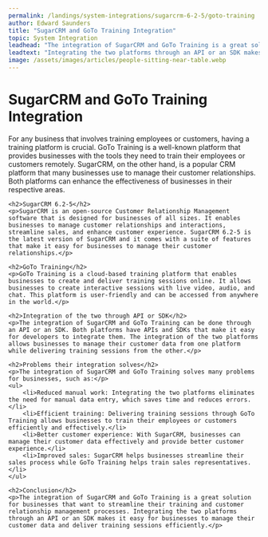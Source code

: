 ```yaml
---
permalink: /landings/system-integrations/sugarcrm-6-2-5/goto-training
author: Edward Saunders
title: "SugarCRM and GoTo Training Integration"
topic: System Integration
leadhead: "The integration of SugarCRM and GoTo Training is a great solution for businesses that want to streamline their training and customer relationship management processes"
leadtext: "Integrating the two platforms through an API or an SDK makes it easy for businesses to manage their customer data and deliver training sessions efficiently."
image: /assets/images/articles/people-sitting-near-table.webp
---
```

<div class="arttext">	<h1>SugarCRM and GoTo Training Integration</h1>
	<p>For any business that involves training employees or customers, having a training platform is crucial. GoTo Training is a well-known platform that provides businesses with the tools they need to train their employees or customers remotely. SugarCRM, on the other hand, is a popular CRM platform that many businesses use to manage their customer relationships. Both platforms can enhance the effectiveness of businesses in their respective areas.</p>

	<h2>SugarCRM 6.2-5</h2>
	<p>SugarCRM is an open-source Customer Relationship Management software that is designed for businesses of all sizes. It enables businesses to manage customer relationships and interactions, streamline sales, and enhance customer experience. SugarCRM 6.2-5 is the latest version of SugarCRM and it comes with a suite of features that make it easy for businesses to manage their customer relationships.</p>

	<h2>GoTo Training</h2>
	<p>GoTo Training is a cloud-based training platform that enables businesses to create and deliver training sessions online. It allows businesses to create interactive sessions with live video, audio, and chat. This platform is user-friendly and can be accessed from anywhere in the world.</p>

	<h2>Integration of the two through API or SDK</h2>
	<p>The integration of SugarCRM and GoTo Training can be done through an API or an SDK. Both platforms have APIs and SDKs that make it easy for developers to integrate them. The integration of the two platforms allows businesses to manage their customer data from one platform while delivering training sessions from the other.</p>

	<h2>Problems their integration solves</h2>
	<p>The integration of SugarCRM and GoTo Training solves many problems for businesses, such as:</p>
	<ul>
		<li>Reduced manual work: Integrating the two platforms eliminates the need for manual data entry, which saves time and reduces errors.</li>
		<li>Efficient training: Delivering training sessions through GoTo Training allows businesses to train their employees or customers efficiently and effectively.</li>
		<li>Better customer experience: With SugarCRM, businesses can manage their customer data effectively and provide better customer experience.</li>
		<li>Improved sales: SugarCRM helps businesses streamline their sales process while GoTo Training helps train sales representatives.</li>
	</ul>

	<h2>Conclusion</h2>
	<p>The integration of SugarCRM and GoTo Training is a great solution for businesses that want to streamline their training and customer relationship management processes. Integrating the two platforms through an API or an SDK makes it easy for businesses to manage their customer data and deliver training sessions efficiently.</p>
</div>